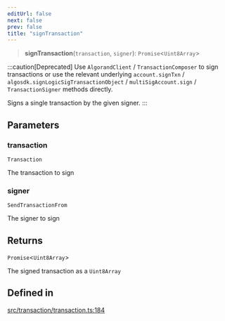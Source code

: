 ```yaml
---
editUrl: false
next: false
prev: false
title: "signTransaction"
---
```


> **signTransaction**(`transaction`, `signer`): `Promise`\<`Uint8Array`\>

:::caution[Deprecated]
Use `AlgorandClient` / `TransactionComposer` to sign transactions
or use the relevant underlying `account.signTxn` / `algosdk.signLogicSigTransactionObject`
/ `multiSigAccount.sign` / `TransactionSigner` methods directly.

Signs a single transaction by the given signer.
:::

## Parameters

### transaction

`Transaction`

The transaction to sign

### signer

`SendTransactionFrom`

The signer to sign

## Returns

`Promise`\<`Uint8Array`\>

The signed transaction as a `Uint8Array`

## Defined in

[src/transaction/transaction.ts:184](https://github.com/algorandfoundation/algokit-utils-ts/blob/87156fe9637eca52c0bc9e840c5804088cb40974/src/transaction/transaction.ts#L184)
